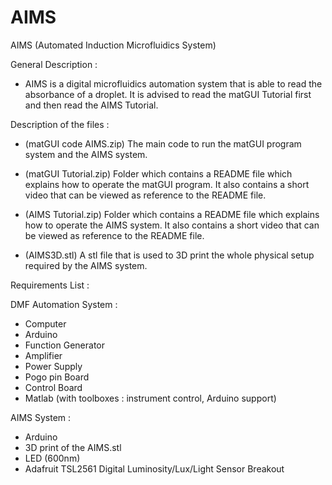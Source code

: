 # AIMS
AIMS (Automated Induction Microfluidics System)

General Description : 
- AIMS is a digital microfluidics automation system that is able to read 
the absorbance of a droplet. It is advised to read the matGUI Tutorial first 
and then read the AIMS Tutorial. 

Description of the files : 

- (matGUI code AIMS.zip) 
The main code to run the matGUI program
system and the AIMS system.

- (matGUI Tutorial.zip)
Folder which contains a README file which explains how to operate the
matGUI program. It also contains a short video that can be viewed as reference 
to the README file. 

- (AIMS Tutorial.zip)
Folder which contains a README file which explains how to operate the AIMS 
system. It also contains a short video that can be viewed as reference to 
the README file. 

- (AIMS3D.stl)
A stl file that is used to 3D print the whole physical setup required 
by the AIMS system. 

Requirements List : 

DMF Automation System : 
- Computer 
- Arduino
- Function Generator 
- Amplifier
- Power Supply
- Pogo pin Board
- Control Board
- Matlab (with toolboxes : instrument control, Arduino support)

AIMS System :
- Arduino
- 3D print of the AIMS.stl
- LED (600nm)
- Adafruit TSL2561 Digital Luminosity/Lux/Light Sensor Breakout


